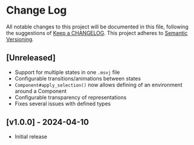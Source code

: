 # Change Log
All notable changes to this project will be documented in this file, following the suggestions of [Keep a CHANGELOG](http://keepachangelog.com/). This project adheres to [Semantic Versioning](http://semver.org/).

## [Unreleased]

- Support for multiple states in one `.msvj` file
- Configurable transitions/animations between states
- `Component#apply_selection()` now allows defining of an environment around a Component
- Configurable transparency of representations
- Fixes several issues with defined types

## [v1.0.0] - 2024-04-10
- Initial release